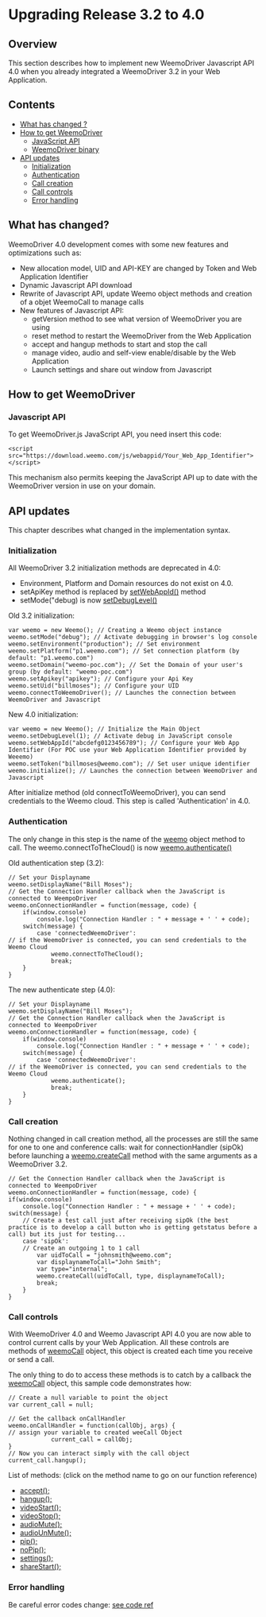 # Upgrading Release 3.2 to 4.0

## Overview

This section describes how to implement new WeemoDriver Javascript API 4.0 when you already integrated a WeemoDriver 3.2 in your Web Application.

## Contents

* [What has changed ?](#whats-change-)
* [How to get WeemoDriver](upgrade32.md#how-to-get-weemodriver)
    * [JavaScript API](#javascript-api)
    * [WeemoDriver binary](#wemodriver-binaries)
* [API updates](#api-updates)
    * [Initialization](#initialization)
    * [Authentication](#authentication)
    * [Call creation](#call-creation)
    * [Call controls](#call-controls)
    * [Error handling](#error-handling)

## What has changed?

WeemoDriver 4.0 development comes with some new features and optimizations such as:

- New allocation model, UID and API-KEY are changed by Token and Web Application Identifier
- Dynamic Javascript API download
- Rewrite of Javascript API, update Weemo object methods and creation of a objet WeemoCall to manage calls
- New features of Javascript API:
    - getVersion method to see what version of WeemoDriver you are using
    - reset method to restart the WeemoDriver from the Web Application
    - accept and hangup methods to start and stop the call
    - manage video, audio and self-view enable/disable by the Web Application
    - Launch settings and share out window from Javascript

## How to get WeemoDriver

### Javascript API

To get WeemoDriver.js JavaScript API, you need insert this code:

```
<script src="https://download.weemo.com/js/webappid/Your_Web_App_Identifier"></script>
```

This mechanism also permits keeping the JavaScript API up to date with the WeemoDriver version in use on your domain.

## API updates

This chapter describes what changed in the implementation syntax.

### Initialization 

All WeemoDriver 3.2 initialization methods are deprecated in 4.0:

- Environment, Platform and Domain resources do not exist on 4.0.
- setApiKey method is replaced by [setWebAppId()](http://docs.weemo.com/release/4.2/js/interface_weemo.html#a028ecf765e24e2057d21c38d395aae11123) method
- setMode("debug) is now [setDebugLevel()](http://docs.weemo.com/release/4.2/js/interface_weemo.html#a028ecf765e24e2057d21c38d395aae11543)

Old 3.2 initialization:

```
var weemo = new Weemo(); // Creating a Weemo object instance
weemo.setMode("debug"); // Activate debugging in browser's log console
weemo.setEnvironment("production"); // Set environment
weemo.setPlatform("p1.weemo.com"); // Set connection platform (by default: "p1.weemo.com")
weemo.setDomain("weemo-poc.com"); // Set the Domain of your user's group (by default: "weemo-poc.com")
weemo.setApikey("apikey"); // Configure your Api Key
weemo.setUid("billmoses"); // Configure your UID
weemo.connectToWeemoDriver(); // Launches the connection between WeemoDriver and Javascript
```

New 4.0 initialization:

```
var weemo = new Weemo(); // Initialize the Main Object
weemo.setDebugLevel(1); // Activate debug in JavaScript console
weemo.setWebAppId("abcdefg0123456789"); // Configure your Web App Identifier (For POC use your Web Application Identifier provided by Weeemo)
weemo.setToken("billmoses@weemo.com"); // Set user unique identifier
weemo.initialize(); // Launches the connection between WeemoDriver and Javascript 

```

After initialize method (old connectToWeemoDriver), you can send credentials to the Weemo cloud. This step is called 'Authentication' in 4.0. 

### Authentication

The only change in this step is the name of the [weemo](http://docs.weemo.com/release/4.2/js/interface_weemo.html) object method to call. The weemo.connectToTheCloud() is now [weemo.authenticate()](http://docs.weemo.com/release/4.2/js/interface_weemo.html#a9758a08760cfbb0f5ddc42af7ed87a20)

Old authentication step (3.2):

```
// Set your Displayname
weemo.setDisplayName("Bill Moses");
// Get the Connection Handler callback when the JavaScript is connected to WeempoDriver
weemo.onConnectionHandler = function(message, code) {
	if(window.console)
		console.log("Connection Handler : " + message + ' ' + code);
	switch(message) {
		case 'connectedWeemoDriver':
// if the WeemoDriver is connected, you can send credentials to the Weemo Cloud
			weemo.connectToTheCloud();
			break;
	}
}
```

The new authenticate step (4.0):

```
// Set your Displayname
weemo.setDisplayName("Bill Moses");
// Get the Connection Handler callback when the JavaScript is connected to WeempoDriver
weemo.onConnectionHandler = function(message, code) {
	if(window.console)
		console.log("Connection Handler : " + message + ' ' + code);
	switch(message) {
		case 'connectedWeemoDriver':
// if the WeemoDriver is connected, you can send credentials to the Weemo Cloud
			weemo.authenticate();
			break;
	}
}
```

### Call creation

Nothing changed in call creation method, all the processes are still the same for one to one and conference calls: wait for connectionHandler (sipOk) before launching a [weemo.createCall](http://docs.weemo.com/release/4.2/js/interface_weemo.html#ad053bf044f03d9edd544a75ee95c55a7) method with the same arguments as a WeemoDriver 3.2.

```
// Get the Connection Handler callback when the JavaScript is connected to WeempoDriver
weemo.onConnectionHandler = function(message, code) {
if(window.console)
    console.log("Connection Handler : " + message + ' ' + code);
switch(message) {
    // Create a test call just after receiving sipOk (the best practice is to develop a call button who is getting getstatus before a call) but its just for testing... 
    case 'sipOk':
    // Create an outgoing 1 to 1 call
        var uidToCall = "johnsmith@weemo.com";
        var displaynameToCall="John Smith";
        var type="internal";
        weemo.createCall(uidToCall, type, displaynameToCall);
        break;
    }
}
```

### Call controls

With WeemoDriver 4.0 and Weemo Javascript API 4.0 you are now able to control current calls by your Web Application. All these controls are methods of [weemoCall](http://docs.weemo.com/release/4.2/js/interface_weemo_call.html) object, this object is created each time you receive or send a call.

The only thing to do to access these methods is to catch by a callback the [weemoCall](http://docs.weemo.com/release/4.2/js/interface_weemo_call.html) object, this sample code demonstrates how:

```
// Create a null variable to point the object
var current_call = null;

// Get the callback onCallHandler
weemo.onCallHandler = function(callObj, args) {
// assign your variable to created weeCall Object
            current_call = callObj;
}
// Now you can interact simply with the call object
current_call.hangup();
```

List of methods: (click on the method name to go on our function reference)

* [accept();](http://docs.weemo.com/release/4.2/js/interface_weemo_call.html)
* [hangup();](http://docs.weemo.com/release/4.2/js/interface_weemo_call.html)
* [videoStart();](http://docs.weemo.com/release/4.2/js/interface_weemo_call.html)
* [videoStop();](http://docs.weemo.com/release/4.2/js/interface_weemo_call.html)
* [audioMute();](http://docs.weemo.com/release/4.2/js/interface_weemo_call.html)
* [audioUnMute();](http://docs.weemo.com/release/4.2/js/interface_weemo_call.html)
* [pip();](http://docs.weemo.com/release/4.2/js/interface_weemo_call.html)
* [noPip();](http://docs.weemo.com/release/4.2/js/interface_weemo_call.html)
* [settings();](http://docs.weemo.com/release/4.2/js/interface_weemo_call.html)
* [shareStart();](http://docs.weemo.com/release/4.2/js/interface_weemo_call.html)


### Error handling

Be careful error codes change: [see code ref](integration.md#error-codes) 
